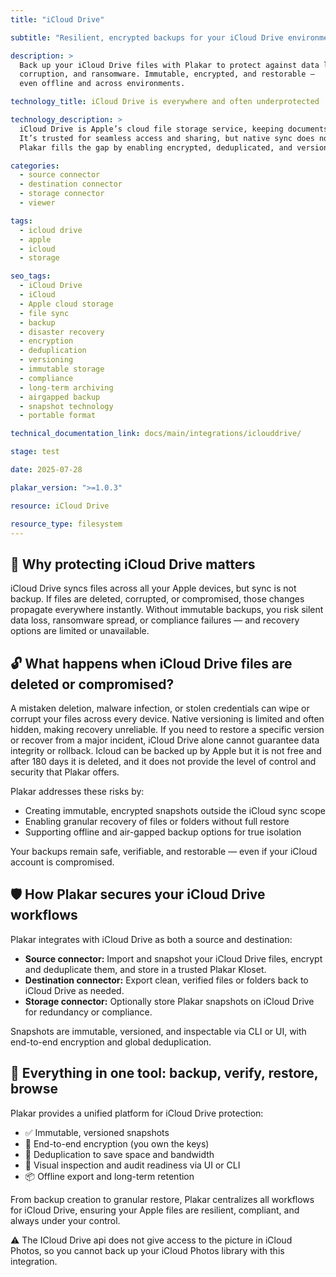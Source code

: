 ```yaml
---
title: "iCloud Drive"

subtitle: "Resilient, encrypted backups for your iCloud Drive environment"

description: >
  Back up your iCloud Drive files with Plakar to protect against data loss,
  corruption, and ransomware. Immutable, encrypted, and restorable —
  even offline and across environments.

technology_title: iCloud Drive is everywhere and often underprotected

technology_description: >
  iCloud Drive is Apple’s cloud file storage service, keeping documents, folders, and app data synced across your Apple devices.
  It’s trusted for seamless access and sharing, but native sync does not provide true backup, versioning, or protection against accidental deletion and compromise.
  Plakar fills the gap by enabling encrypted, deduplicated, and versioned snapshots of your iCloud Drive files, giving you control over retention, recovery, and compliance.

categories:
  - source connector
  - destination connector
  - storage connector
  - viewer

tags:
  - icloud drive
  - apple
  - icloud
  - storage

seo_tags:
  - iCloud Drive
  - iCloud
  - Apple cloud storage
  - file sync
  - backup
  - disaster recovery
  - encryption
  - deduplication
  - versioning
  - immutable storage
  - compliance
  - long-term archiving
  - airgapped backup
  - snapshot technology
  - portable format

technical_documentation_link: docs/main/integrations/iclouddrive/

stage: test

date: 2025-07-28

plakar_version: ">=1.0.3"

resource: iCloud Drive

resource_type: filesystem
---
```


## 🧠 Why protecting iCloud Drive matters

iCloud Drive syncs files across all your Apple devices, but sync is not backup. If files are deleted, corrupted, or compromised, those changes propagate everywhere instantly. Without immutable backups, you risk silent data loss, ransomware spread, or compliance failures — and recovery options are limited or unavailable.

## 🔓 What happens when iCloud Drive files are deleted or compromised?

A mistaken deletion, malware infection, or stolen credentials can wipe or corrupt your files across every device. Native versioning is limited and often hidden, making recovery unreliable. If you need to restore a specific version or recover from a major incident, iCloud Drive alone cannot guarantee data integrity or rollback.
Icloud can be backed up by Apple but it is not free and after 180 days it is deleted, and it does not provide the level of control and security that Plakar offers.

Plakar addresses these risks by:

- Creating immutable, encrypted snapshots outside the iCloud sync scope
- Enabling granular recovery of files or folders without full restore
- Supporting offline and air-gapped backup options for true isolation

Your backups remain safe, verifiable, and restorable — even if your iCloud account is compromised.

## 🛡️ How Plakar secures your iCloud Drive workflows

Plakar integrates with iCloud Drive as both a source and destination:

- **Source connector:** Import and snapshot your iCloud Drive files, encrypt and deduplicate them, and store in a trusted Plakar Kloset.
- **Destination connector:** Export clean, verified files or folders back to iCloud Drive as needed.
- **Storage connector:** Optionally store Plakar snapshots on iCloud Drive for redundancy or compliance.

Snapshots are immutable, versioned, and inspectable via CLI or UI, with end-to-end encryption and global deduplication.

## 🧰 Everything in one tool: backup, verify, restore, browse

Plakar provides a unified platform for iCloud Drive protection:

- ✅ Immutable, versioned snapshots
- 🔐 End-to-end encryption (you own the keys)
- 🧠 Deduplication to save space and bandwidth
- 🔎 Visual inspection and audit readiness via UI or CLI
- 📦 Offline export and long-term retention

From backup creation to granular restore, Plakar centralizes all workflows for iCloud Drive, ensuring your Apple files are resilient, compliant, and always under your control.

⚠️ The ICloud Drive api does not give access to the picture in iCloud Photos, so you cannot back up your iCloud Photos library with this integration.